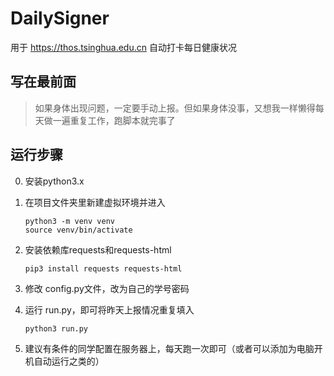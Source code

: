 # DailySigner

用于 https://thos.tsinghua.edu.cn 自动打卡每日健康状况

## 写在最前面

>如果身体出现问题，一定要手动上报。但如果身体没事，又想我一样懒得每天做一遍重复工作，跑脚本就完事了

## 运行步骤

0. 安装python3.x

1. 在项目文件夹里新建虚拟环境并进入

   ```shell
   python3 -m venv venv
   source venv/bin/activate
   ```

2. 安装依赖库requests和requests-html

   ```shell
   pip3 install requests requests-html
   ```

3. 修改 config.py文件，改为自己的学号密码

4. 运行 run.py，即可将昨天上报情况重复填入

   ```shell
   python3 run.py
   ```

5. 建议有条件的同学配置在服务器上，每天跑一次即可（或者可以添加为电脑开机自动运行之类的）
